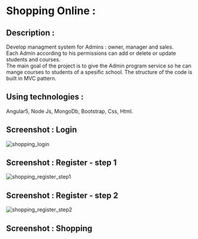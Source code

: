 # Shopping Online :

## Description :

Develop managment system for Admins : owner, manager and sales. <br />
Each Admin according to his permissions can add or delete or update students and courses. <br />
The main goal of the project is to  give the Admin program service so he can mange courses to students
of a spesific school. The structure of the code is built in MVC pattern. 



## Using technologies :

Angular5, Node Js, MongoDb, Bootstrap, Css, Html.


## Screenshot : Login

![shopping_login](https://user-images.githubusercontent.com/40452887/50758566-39152b00-126b-11e9-802b-ac8448b79ac5.png)

## Screenshot : Register - step 1

![shopping_register_step1](https://user-images.githubusercontent.com/40452887/50759674-50a1e300-126e-11e9-82fb-34611d1d88ca.png)

## Screenshot : Register - step 2

![shopping_register_step2](https://user-images.githubusercontent.com/40452887/50759741-88a92600-126e-11e9-9910-05ffc8065c83.png)

## Screenshot : Shopping







